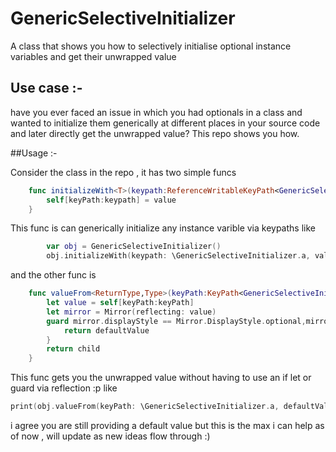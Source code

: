 # GenericSelectiveInitializer
A class that shows you how to selectively initialise optional instance variables and get their unwrapped value

## Use case :-

have you ever faced an issue in which you had optionals in a class and wanted to initialize them generically at different
places in your source code and later directly get the unwrapped value?
This repo shows you how.

##Usage :-

Consider the class in the repo , it has two simple funcs

```swift
    func initializeWith<T>(keypath:ReferenceWritableKeyPath<GenericSelectiveInitializer,T>,value:T) {
        self[keyPath:keypath] = value
    }
```

This func is can generically initialize any instance varible via keypaths like

```swift
        var obj = GenericSelectiveInitializer()
        obj.initializeWith(keypath: \GenericSelectiveInitializer.a, value: 12)
```

and the other func is 

```swift
    func valueFrom<ReturnType,Type>(keyPath:KeyPath<GenericSelectiveInitializer,Type>,defaultValue:ReturnType) -> ReturnType {
        let value = self[keyPath:keyPath]
        let mirror = Mirror(reflecting: value)
        guard mirror.displayStyle == Mirror.DisplayStyle.optional,mirror.children.count == 1,let child = mirror.children.first?.value as? ReturnType else{
            return defaultValue
        }
        return child
    }
```

This func gets you the unwrapped value without having to use an if let or guard via reflection :p like

```swift
print(obj.valueFrom(keyPath: \GenericSelectiveInitializer.a, defaultValue: 14))
```

i agree you are still providing a default value but this is the max i can help as of now , will update as new ideas flow through :)

